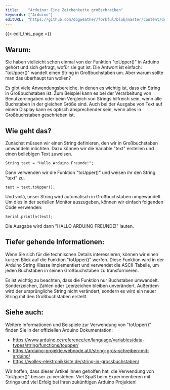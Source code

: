 ```yaml
---
title:    "Arduino: Eine Zeichenkette großschreiben"
keywords: ["Arduino"]
editURL:  "https://github.com/dogweather/forkful/blob/master/content/de/arduino/capitalizing-a-string.md"
---
```


{{< edit_this_page >}}

## Warum:

Sie haben vielleicht schon einmal von der Funktion "toUpper()" in Arduino gehört und sich gefragt, wofür sie gut ist. Die Antwort ist einfach: "toUpper()" wandelt einen String in Großbuchstaben um. Aber warum sollte man das überhaupt tun wollen?

Es gibt viele Anwendungsbereiche, in denen es wichtig ist, dass ein String in Großbuchstaben ist. Zum Beispiel kann es bei der Verarbeitung von Benutzereingaben oder beim Vergleich von Strings hilfreich sein, wenn alle Buchstaben in der gleichen Größe sind. Auch bei der Ausgabe von Text auf einem Display kann es optisch ansprechender sein, wenn alles in Großbuchstaben geschrieben ist.

## Wie geht das?

Zunächst müssen wir einen String definieren, den wir in Großbuchstaben umwandeln möchten. Dazu können wir die Variable "text" erstellen und einen beliebigen Text zuweisen.

```Arduino
String text = "Hallo Arduino Freunde!";
```

Dann verwenden wir die Funktion "toUpper()" und weisen ihr den String "text" zu.

```Arduino
text = text.toUpper();
```

Und voilà, unser String wird automatisch in Großbuchstaben umgewandelt. Um dies in der seriellen Monitor auszugeben, können wir einfach folgenden Code verwenden:

```Arduino
Serial.println(text);
```

Die Ausgabe wird dann "HALLO ARDUINO FREUNDE!" lauten.

## Tiefer gehende Informationen:

Wenn Sie sich für die technischen Details interessieren, können wir einen kurzen Blick auf die Funktion "toUpper()" werfen. Diese Funktion wird in der Arduino String Klasse implementiert und verwendet die ASCII-Tabelle, um jeden Buchstaben in seinen Großbuchstaben zu transformieren.

Es ist wichtig zu beachten, dass die Funktion nur Buchstaben umwandelt. Sonderzeichen, Zahlen oder Leerzeichen bleiben unverändert. Außerdem wird der ursprüngliche String nicht verändert, sondern es wird ein neuer String mit den Großbuchstaben erstellt.

## Siehe auch:

Weitere Informationen und Beispiele zur Verwendung von "toUpper()" finden Sie in der offiziellen Arduino Dokumentation:
- https://www.arduino.cc/reference/en/language/variables/data-types/string/functions/toupper/
- https://arduino-projekte.webnode.at/l/string-gros-schreiben-mit-arduino/
- https://wolles-elektronikkiste.de/string-in-grossbuchstaben/

Wir hoffen, dass dieser Artikel Ihnen geholfen hat, die Verwendung von "toUpper()" besser zu verstehen. Viel Spaß beim Experimentieren mit Strings und viel Erfolg bei Ihren zukünftigen Arduino Projekten!